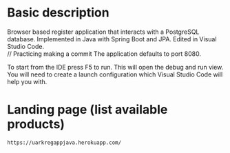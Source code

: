  # Basic description
Browser based register application that interacts with a PostgreSQL database. Implemented in Java with Spring Boot and JPA. Edited in Visual Studio Code.  
  // Practicing making a commit 
The application defaults to port 8080.

To start from the IDE press F5 to run. This will open the debug and run view. You will need to create a launch configuration which Visual Studio Code will help you with.  

 # Landing page (list available products)
`https://uarkregappjava.herokuapp.com/`
